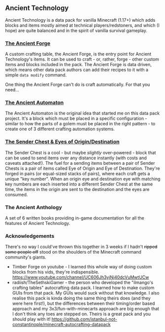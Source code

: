 ## Ancient Technology

Ancient Technology is a data pack for vanilla Minecraft (1.17+) which adds blocks and items mostly aimed at technical players/redstoners, and which (I hope) are quite balanced and in the spirit of vanilla survival gameplay.

### [The Ancient Forge](docs/forge.md)
A custom crafting table, the Ancient Forge, is the entry point for Ancient Technology's items. It can be used to craft - or, rather, forge - other custom items and blocks included in the pack. The Ancient Forge is data driven, which means other data pack authors can add their recipes to it with a simple `data modify` command. 

One thing the Ancient Forge can't do is craft automatically. For that you need...

### [The Ancient Automaton](docs/automaton.md)
The Ancient Automaton is the original idea that started me on this data pack project. It's a block which must be placed in a specific configuration - similar to how the parts of a golem must be placed in the right pattern - to create one of 3 different crafting automation systems.

### [The Sender Chest & Eyes of Origin/Destination](docs/sender.md)
The Sender Chest is a cool - but maybe _slightly_ over-powered - block that can be used to send items over any distance instantly (with costs and caveats attached!). The fuel for a sending items between a pair of Sender Chests is a pair of items called Eye of Origin and Eye of Destination. They're forged in pairs (or equal-sized stacks of pairs), where each craft gets a unique "key number". When an origin eye and destination eye with matching key numbers are each inserted into a different Sender Chest at the same time, the items in the origin are sent to the destination and the eyes are consumed.

### The Ancient Anthology
A set of 6 written books providing in-game documentation for all the features of Ancient Technology.


### Acknowledgements
There's no way I could've thrown this together in 3 weeks if I hadn't ~~ripped some people off~~ stood on the shoulders of the Minecraft command community's giants.

- Timber Forge on youtube - I learned this whole way of doing custom blocks from his vids, they're indispensible. https://www.youtube.com/channel/UC606Jh3yjNj40dcVuMwtUCw
- radiish/TheSethskiGamer - the person who developed the "ilmango's crafting tables" autocrafting data pack. I learned how to make custom GUIs from that pack. My GUIs would suck without that knowledge. I also realise this pack is kinda doing the same thing theirs does (and they were here first!), but the differences between their timing/order based approach and my 3x3/fun-with-minecarts approach are big enough that I don't think any toes are stepped on. Theirs is a great pack and you should play with it! https://github.com/istanbul-not-constantinople/minecraft-autocrafting-datapack
